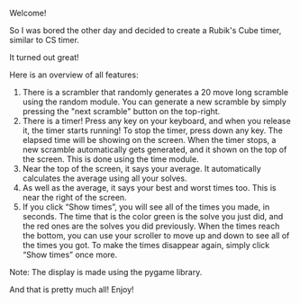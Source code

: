 Welcome!

So I was bored the other day and decided to create a Rubik's Cube timer, similar to CS timer.

It turned out great!

Here is an overview of all features:

1. There is a scrambler that randomly generates a 20 move long scramble using the random module. You can generate a new scramble by simply pressing the "next scramble" button on the top-right.
2. There is a timer! Press any key on your keyboard, and when you release it, the timer starts running! To stop the timer, press down any key. The elapsed time will be showing on the screen. When the timer stops, a new scramble automatically gets generated, and it shown on the top of the screen. This is done using the time module.
3. Near the top of the screen, it says your average. It automatically calculates the average using all your solves. 
4. As well as the average, it says your best and worst times too. This is near the right of the screen.
5. If you click “Show times”, you will see all of the times you made, in seconds. The time that is the color green is the solve you just did, and the red ones are the solves you did previously. When the times reach the bottom, you can use your scroller to move up and down to see all of the times you got. To make the times disappear again, simply click “Show times” once more.

Note: The display is made using the pygame library.

And that is pretty much all! Enjoy!

